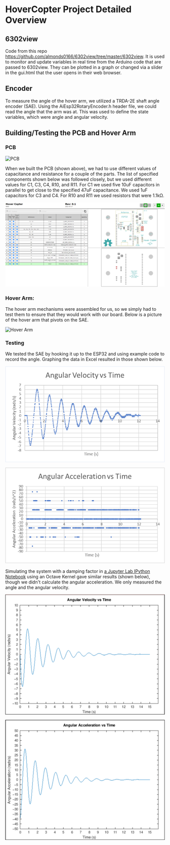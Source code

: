 # HoverCopter Project Detailed Overview

## 6302view
Code from this repo https://github.com/almonds0166/6302view/tree/master/6302view. It is used to monitor and update variables in real time from the Arduino code that are passed to 6302view. They can be plotted in a graph or changed via a slider in the gui.html that the user opens in their web browser.

## Encoder
To measure the angle of the hover arm, we utilized a TRDA-2E shaft angle encoder (SAE). Using the AiEsp32RotaryEncoder.h header file, we could read the angle that the arm was at. This was used to define the state variables, which were angle and angular velocity.


## Building/Testing the PCB and Hover Arm

### PCB
![PCB](https://github.com/matthartpi/Hovercopter/blob/master/BuildingPCB/Board(strghtfront).jpg)

When we built the PCB (shown above), we had to use different values of capacitance and resistance for a couple of the parts. The list of specified components shown below was followed closely, but we used different values for C1, C3, C4, R10, and R11. For C1 we used five 10uF capacitors in parallel to get close to the specified 47uF capacitance. We used 1uF capacitors for C3 and C4. For R10 and R11 we used resistors that were 1.1kΩ.

![BOM](https://github.com/matthartpi/Hovercopter/blob/master/BuildingPCB/BuiltBOM.png)


### Hover Arm:
The hover arm mechanisms were assembled for us, so we simply had to test them to ensure that they would work with our board. Below is a picture of the hover arm that pivots on the SAE.

![Hover Arm](https://github.com/matthartpi/Hovercopter/blob/master/BuildingPCB/Mechanism(floor).jpg)

### Testing
We tested the SAE by hooking it up to the ESP32 and using example code to record the angle. Graphing the data in Excel resulted in those shown below.

![MeasAngVelVsTm](https://github.com/matthartpi/Hovercopter/blob/master/HangingDown/AngularVelocityVsTime.png)

![MeasAngAccVsTm](https://github.com/matthartpi/Hovercopter/blob/master/HangingDown/AngularAccelerationVsTime.png)

Simulating the system with a damping factor in [a Jupyter Lab IPython Notebook](https://github.com/matthartpi/Hovercopter/blob/master/FullOrderObserver/HoverCopterFullOrdObs.ipynb) using an Octave Kernel gave similar results (shown below), though we didn't calculate the angular acceleration. We only measured the angle and the angular velocity.

![SimAngVelVsTm](https://github.com/matthartpi/Hovercopter/blob/master/HangingDown/SimulatedAngularVelocityVsTime.png)

![SimAngAccVsTm](https://github.com/matthartpi/Hovercopter/blob/master/HangingDown/SimulatedAngularAccelerationVsTime.png)

## 
